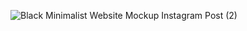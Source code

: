 ![Black Minimalist Website Mockup Instagram Post (2)](https://github.com/user-attachments/assets/ac749d61-2ed4-491c-bde1-af7b62248a29)
